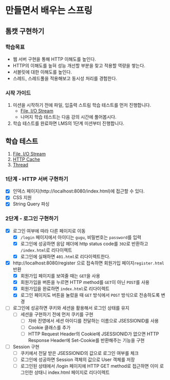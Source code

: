 # 만들면서 배우는 스프링

## 톰캣 구현하기

### 학습목표
- 웹 서버 구현을 통해 HTTP 이해도를 높인다.
- HTTP의 이해도를 높혀 성능 개선할 부분을 찾고 적용할 역량을 쌓는다.
- 서블릿에 대한 이해도를 높인다.
- 스레드, 스레드풀을 적용해보고 동시성 처리를 경험한다.

### 시작 가이드
1. 미션을 시작하기 전에 파일, 입출력 스트림 학습 테스트를 먼저 진행합니다.
    - [File, I/O Stream](study/src/test/java/study)
    - 나머지 학습 테스트는 다음 강의 시간에 풀어봅시다.
2. 학습 테스트를 완료하면 LMS의 1단계 미션부터 진행합니다.

## 학습 테스트
1. [File, I/O Stream](study/src/test/java/study)
2. [HTTP Cache](study/src/test/java/cache)
3. [Thread](study/src/test/java/thread)


### 1단계 - HTTP 서버 구현하기
- [x] 인덱스 페이지(http://localhost:8080/index.html)에 접근할 수 있다.
- [x] CSS 지원
- [x] String Query 파싱

### 2단계 - 로그인 구현하기
- [x] 로그인 여부에 따라 다른 페이지로 이동
  - [x] `/login` 페이지에서 아이디는 `gugu`, 비밀번호는 `password`를 입력
  - [x] 로그인에 성공하면 응답 헤더에 http status code를 `302`로 반환하고 `/index.html`로 리다이렉트
  - [x] 로그인에 실패하면 `401.html`로 리다이렉트한다.
- [x] http://localhost:8080/register 으로 접속하면 회원가입 페이지`register.html` 반환
  - [x] 회원가입 페이지를 보여줄 때는 `GET`을 사용
  - [X] 회원가입을 버튼을 누르면 HTTP method를 `GET`이 아닌 `POST`를 사용
  - [X] 회원가입을 완료하면 `index.html`로 리다이렉트
  - [x] 로그인 페이지도 버튼을 눌렀을 때 `GET` 방식에서 `POST` 방식으로 전송하도록 변경
- [ ] 로그인에 성공하면 쿠키와 세션을 활용해서 로그인 상태를 유지
  - [ ] 세션을 구현하기 전에 먼저 쿠키를 구현
    - [ ] 자바 진영에서 세션 아이디를 전달하는 이름으로 JSESSIONID를 사용
    - [ ] Cookie 클래스를 추가
    - [ ] HTTP Request Header의 Cookie에 JSESSIONID가 없으면 HTTP Response Header에 Set-Cookie를 반환해주는 기능을 구현
- [ ] Session 구현
  - [ ] 쿠키에서 전달 받은 JSESSIONID의 값으로 로그인 여부를 체크
  - [ ] 로그인에 성공하면 Session 객체의 값으로 User 객체를 저장
  - [ ] 로그인된 상태에서 /login 페이지에 HTTP GET method로 접근하면 이미 로그인한 상태니 index.html 페이지로 리다이렉트
